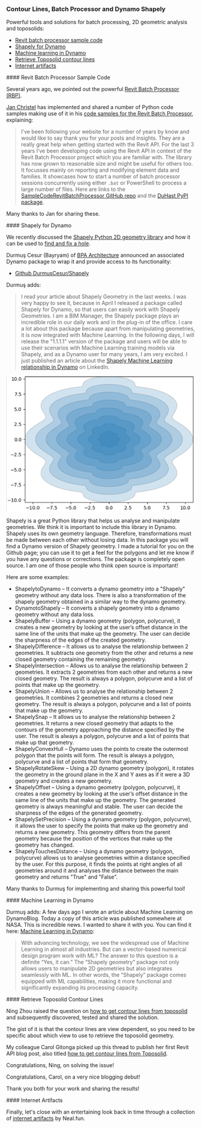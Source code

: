 <head>
<meta http-equiv="Content-Type" content="text/html; charset=utf-8">
<link rel="stylesheet" type="text/css" href="bc.css">
<script src="https://cdn.rawgit.com/google/code-prettify/master/loader/run_prettify.js" type="text/javascript"></script>
</head>

<!---

- Revit Batch Processor project
Jan Christel <jan.r.christel@gmail.com>
I’ve been following your website for a number of years by know and would like to say thank you for your posts and insights. They are a really great help when getting started with the Revit API.
For the last 3 years I’ve been developing code using the Revit API in context of the Revit Batch Processor project which you are familiar with. The library has now grown to reasonable size and might be useful for others too. It focusses mainly on reporting / modifying element data and families. It show cases how to start a number of batch processor sessions concurrently using either .bat or power shell to process a large number of files.
A link to the GitHub repo: https://github.com/jchristel/SampleCodeRevitBatchProcessor and the pypi package: https://pypi.org/project/DuHast/

- https://neal.fun/internet-artifacts/

- shapely dynamo
Durmuş Cesur (Bayryam)
Hi Jeremy,  I read your article about "Shapely Geometry" in the last weeks, I was very happy to see it because in April I released a package called "Shapely" for Dynamo, so that users can easily work with "Shapely Geometries". I am a BIM Manager, the Shapely package plays an incredible role in our daily work and in the plug-in of the office. Here you can find the contents of the package. Github : https://github.com/DurmusCesur/Shapely.git Linkednl : https://www.linkedin.com/pulse/shapely-dynamo-durmu%25C5%259F-cesur-bayryam-/?trackingId=9aYP9eQpR8%2Be%2B7CCRqldtw%3D%3D  I care a lot about this package because apart from manipulating geometries, it is now integrated with Machine Learning. In the following days, I will release the "1.1.1.1" version of the package and users will now be able to use their scenarios with Machine Learning training models via Shapely, and as a Dynamo user for many years, I am very excited. I just published an article about the Shapely-Machine Learning relationship on linkednl. You can access it here: Linkednl : https://www.linkedin.com/pulse/machine-learning-dynamo-durmu%25C5%259F-cesur-bayryam--m9xoe/?trackingId=9aYP9eQpR8%2Be%2B7CCRqldtw%3D%3D  What are you thinking? I would really like to chat with you about this.  Best regards, Durmus
Jeremy Tammik (Sir)  4:04 AM
Dear Durmuş, thank you for letting me know. I will add a note of that to the blog as well, if you like. Cheers, Jeremy.
Durmuş Cesur(Bayryam)  6:02 AM
Hi Jeremy,  That would be great, thank you very much.  Best Durmus
Durmuş Cesur(Bayryam)  9:25 AM
Hi Jeremy,  Whatever you need for that, you can tell me. I can do it for you

twitter:

the @AutodeskAPS @AutodeskRevit #RevitAPI #BIM @DynamoBIM @AutodeskAPS

Powerful tools and solutions for batch processing, 2D geometric analysis and toposolids
&ndash; Revit batch processor sample code
&ndash; Shapely for Dynamo
&ndash; Retrieve Toposolid contour lines
&ndash; Internet artifacts...

linkedin:

#BIM #DynamoBIM #AutodeskAPS #Revit #API #IFC #SDK #Autodesk #AEC #adsk

the [Revit API discussion forum](http://forums.autodesk.com/t5/revit-api-forum/bd-p/160) thread

<center>
<img src="img/" alt="" title="" width="600"/>
<p style="font-size: 80%; font-style:italic"></p>
</center>

-->

### Contour Lines, Batch Processor and Dynamo Shapely

Powerful tools and solutions for batch processing, 2D geometric analysis and toposolids:

- [Revit batch processor sample code](#2)
- [Shapely for Dynamo](#3)
- [Machine learning in Dynamo](#3.1)
- [Retrieve Toposolid contour lines](#4)
- [Internet artifacts](#5)

####<a name="2"></a> Revit Batch Processor Sample Code

Several  years ago, we pointed out the
powerful [Revit Batch Processor (RBP)](https://thebuildingcoder.typepad.com/blog/2019/11/the-revit-batch-processor-rbp.html).

[Jan Christel](https://github.com/jchristel) has implemented and shared
a number of Python code samples making use of it in
his [code samples for the Revit Batch Processor](https://github.com/jchristel/SampleCodeRevitBatchProcessor),
explaining:

> I’ve been following your website for a number of years by know and would like to say thank you for your posts and insights.
They are a really great help when getting started with the Revit API.
For the last 3 years I’ve been developing code using the Revit API in context of the Revit Batch Processor project which you are familiar with.
The library has now grown to reasonable size and might be useful for others too. It focusses mainly on reporting and modifying element data and families.
It showcases how to start a number of batch processor sessions concurrently using either `.bat` or PowerShell to process a large number of files.
Here are links to the [SampleCodeRevitBatchProcessor GitHub repo](https://github.com/jchristel/SampleCodeRevitBatchProcessor) and
the [DuHast PyPI package](https://pypi.org/project/DuHast/).

Many thanks to Jan for sharing these.

####<a name="3"></a> Shapely for Dynamo

We recently discussed
the [Shapely Python 2D geometry library](https://thebuildingcoder.typepad.com/blog/2023/09/element-diff-compare-shapely-and-rdbe.html#4) and
how it can be used
to [find and fix a hole](https://thebuildingcoder.typepad.com/blog/2023/09/element-diff-compare-shapely-and-rdbe.html#4.1).

Durmuş Cesur (Bayryam) of [BPA Architecture](https://bpa.archi/) announced an associated Dynamo package to wrap it and provide access to its functionality:

- [Github DurmusCesur/Shapely](https://github.com/DurmusCesur/Shapely)

Durmuş adds:

> I read your article about Shapely Geometry in the last weeks. I was very happy to see it, because in April I released a package called Shapely for Dynamo, so that users can easily work with Shapely Geometries.
I am a BIM Manager, the Shapely package plays an incredible role in our daily work and in the plug-in of the office.
I care a lot about this package because apart from manipulating geometries, it is now integrated with Machine Learning. In the following days, I will release the "1.1.1.1" version of the package and users will be able to use their scenarios with Machine Learning training models via Shapely, and as a Dynamo user for many years, I am very excited.
I just published an article about
the [Shapely Machine Learning relationship in Dynamo](https://www.linkedin.com/pulse/machine-learning-dynamo-durmu%C5%9F-cesur-bayryam--m9xoe) on LinkedIn.

<center>
<img src="img/shapely_dynamo.png" alt="Shapely for Dynamo" title="Shapely for Dynamo" width="600"/>
</center>

Shapely is a great Python library that helps us analyse and manipulate geometries.
We think it is important to include this library in Dynamo.
Shapely uses its own geometry language.
Therefore, transformations must be made between each other without losing data. In this package you will find a Dynamo version of Shapely geometry.
I made a tutorial for you on the Github page; you can use it to get a feel for the polygons and let me know if you have any questions or corrections.
The package is completely open source.
I am one of those people who think open source is important!

Here are some examples:

- ShapelytoDynamo &ndash; It converts a dynamo geometry into a "Shapely" geometry without any data loss.
  There is also a transformation of the shapely geometry obtained in a similar way to the dynamo geometry.
- DynamotoShapely &ndash; It converts a shapely geometry into a dynamo geometry without any data loss.
- ShapelyBuffer &ndash; Using a dynamo geometry (polygon, polycurve), it creates a new geometry by looking at the user’s offset distance in the same line of the units that make up the geometry. The user can decide the sharpness of the edges of the created geometry.
- ShapelyDifference &ndash; It allows us to analyse the relationship between 2 geometries. It subtracts one geometry from the other and returns a new closed geometry containing the remaining geometry.
- Shapelyİntersection &ndash; Allows us to analyse the relationship between 2 geometries. It extracts 2 geometries from each other and returns a new closed geometry. The result is always a polygon, polycurve and a list of points that make up the geometry.
- ShapelyUnion &ndash; Allows us to analyse the relationship between 2 geometries. It combines 2 geometries and returns a closed new geometry. The result is always a polygon, polycurve and a list of points that make up the geometry.
- ShapelySnap &ndash; It allows us to analyse the relationship between 2 geometries. It returns a new closed geometry that adapts to the contours of the geometry approaching the distance specified by the user. The result is always a polygon, polycurve and a list of points that make up that geometry.
- ShapelyConvexHull &ndash; Dynamo uses the points to create the outermost polygon that the points will form. The result is always a polygon, polycurve and a list of points that form that geometry.
- ShapelyRotateSkew &ndash; Using a 2D dynamo geometry (polygon), it rotates the geometry in the ground plane in the X and Y axes as if it were a 3D geometry and creates a new geometry.
- ShapelyOffset &ndash; Using a dynamo geometry (polygon, polycurve), it creates a new geometry by looking at the user’s offset distance in the same line of the units that make up the geometry. The generated geometry is always meaningful and stable. The user can decide the sharpness of the edges of the generated geometry.
- ShapelySetPrecision &ndash; Using a dynamo geometry (polygon, polycurve), it allows the user to specify the points that make up the geometry and returns a new geometry. This geometry differs from the parent geometry because the position of the vertices that make up the geometry has changed.
- ShapelyTouchesDistance &ndash; Using a dynamo geometry (polygon, polycurve) allows us to analyse geometries within a distance specified by the user. For this purpose, it finds the points at right angles of all geometries around it and analyses the distance between the main geometry and returns "True" and "False".

Many thanks to Durmuş for implementing and sharing this powerful tool!

####<a name="3.1"></a> Machine Learning in Dynamo

Durmuş adds: A few days ago I wrote an article about Machine Learning on DynamoBlog.
Today a copy of this article was published somewhere at NASA.
This is incredible news.
I wanted to share it with you.
You can find it here:
[Machine Learning in Dynamo](https://dynamobim.org/machine-learning-in-dynamo/):

> With advancing technology, we see the widespread use of Machine Learning in almost all industries.
But can a vector-based numerical design program work with ML?
The answer to this question is a definite “Yes, it can.”
The “Shapely geometry” package not only allows users to manipulate 2D geometries but also integrates seamlessly with ML.
In other words, the “Shapely” package comes equipped with ML capabilities, making it more functional and significantly expanding its processing capacity.

####<a name="4"></a> Retrieve Toposolid Contour Lines

Ning Zhou raised the question
on [how to get contour lines from toposolid](https://forums.autodesk.com/t5/revit-api-forum/how-to-get-contour-lines-from-toposolid/m-p/12315476) and
subsequently discovered, tested and shared the solution.

The gist of it is that the contour lines are view dependent, so you need to be specific about which view to use to retrieve the toposolid geometry.

My colleague Carol Gitonga picked up this thread to publish her first Revit API blog post,
also titled [how to get contour lines from Toposolid](https://adndevblog.typepad.com/aec/2023/11/how-to-get-contour-lines-from-toposolid.html).

Congratulations, Ning, on solving the issue!

Congratulations, Carol, on a very nice blogging debut!

Thank you both for your work and sharing the results!

####<a name="5"></a> Internet Artifacts

Finally, let's close with an entertaining look back in time through a collection
of [internet artifacts](https://neal.fun/internet-artifacts/) by Neal.fun.

